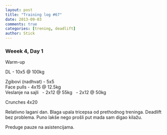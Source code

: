```yaml
---
layout: post
title: "Training log #67"
date: 2013-09-03
comments: true
categories: [trening, deadlift]
author: Stick
---
```


### Weeek 4, Day 1  

Warm-up  

DL - 10x5 @ 100kg  

Zgibovi (nadhvat) - 5x5  
Face pulls - 4x15 @ 12.5kg  
Veslanje na sajli 
&nbsp; - 2x12 @ 55kg
&nbsp; - 2x12 @ 50kg  

Crunches 4x20

Relativno lagani dan. Blaga upala tricepsa od prethodnog treninga. Deadlift bez problema. Puno lakše nego prošli put mada sam digao kilažu.

Preduge pauze na asistencijama. 